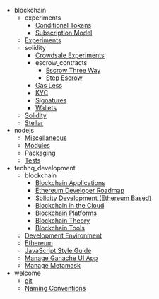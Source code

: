 * blockchain
	* experiments
		* [Conditional Tokens](blockchain/experiments/conditional-tokens.md)
		* [Subscription Model](blockchain/experiments/subscription-model.md)
	* [Experiments](blockchain/experiments.md)
	* solidity
		* [Crowdsale Experiments](blockchain/solidity/crowdsale-experiments.md)
		* escrow_contracts
			* [Escrow Three Way](blockchain/solidity/escrow_contracts/escrowthreewaysol.md)
			* [Step Escrow](blockchain/solidity/escrow_contracts/step_escrow.md)
		* [Gas Less](blockchain/solidity/gas-less.md)
		* [KYC](blockchain/solidity/kyc.md)
		* [Signatures](blockchain/solidity/signatures.md)
		* [Wallets](blockchain/solidity/wallets.md)
	* [Solidity](blockchain/solidity.md)
	* [Stellar](blockchain/stellar.md)
* nodejs
	* [Miscellaneous](nodejs/miscellaneous.md)
	* [Modules](nodejs/modules.md)
	* [Packaging](nodejs/packaging.md)
	* [Tests](nodejs/tests.md)
* techhq_development
	* blockchain
		* [Blockchain Applications](techhq_development/blockchain/blockchain_applications.md)
		* [Ethereum Developer Roadmap](techhq_development/blockchain/blockchain_developer_roadmap.md)
		* [Solidity Development (Ethereum Based)](techhq_development/blockchain/blockchain_development.md)
		* [Blockchain in the Cloud](techhq_development/blockchain/blockchain_in_the_cloud.md)
		* [Blockchain Platforms](techhq_development/blockchain/blockchain_platforms.md)
		* [Blockchain Theory](techhq_development/blockchain/blockchain_theory.md)
		* [Blockchain Tools](techhq_development/blockchain/blockchain_tools.md)
	* [Development Environment](techhq_development/development_environments.md)
	* [Ethereum](techhq_development/ethereum.md)
	* [JavaScript Style Guide](techhq_development/javascript_development.md)
	* [Manage Ganache UI App](techhq_development/manage_ganache_ui.md)
	* [Manage Metamask](techhq_development/manage_metamask.md)
* welcome
	* [git](welcome/git.md)
	* [Naming Conventions](welcome/naming_conventions.md)
